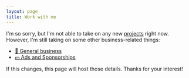 ```yaml
---
layout: page
title: Work with me
---
```


I'm so sorry, but I'm not able to take on any new [projects](/about/) right now. However, I'm still taking on some other business-related things:
- [💼 General business](/contact/business/)
- [💵 Ads and Sponsorships](/contact/ads/)

If this changes, this page will host those details. Thanks for your interest!